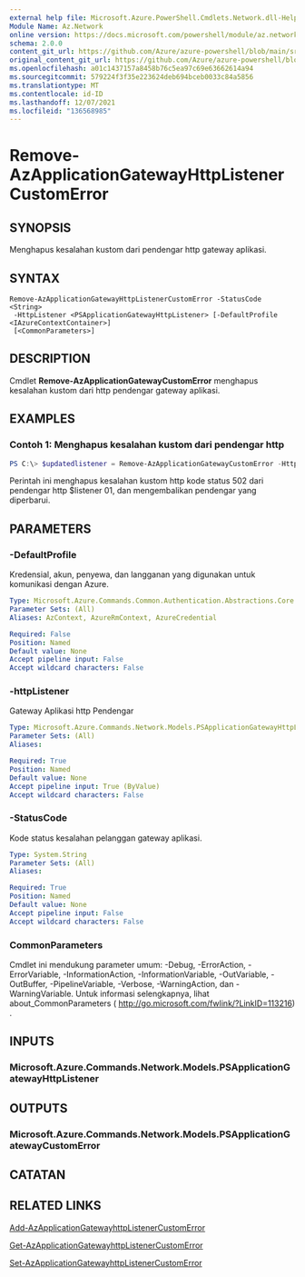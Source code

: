 ```yaml
---
external help file: Microsoft.Azure.PowerShell.Cmdlets.Network.dll-Help.xml
Module Name: Az.Network
online version: https://docs.microsoft.com/powershell/module/az.network/remove-azapplicationgatewayhttplistenercustomerror
schema: 2.0.0
content_git_url: https://github.com/Azure/azure-powershell/blob/main/src/Network/Network/help/Remove-AzApplicationGatewayHttpListenerCustomError.md
original_content_git_url: https://github.com/Azure/azure-powershell/blob/main/src/Network/Network/help/Remove-AzApplicationGatewayHttpListenerCustomError.md
ms.openlocfilehash: a01c1437157a8458b76c5ea97c69e63662614a94
ms.sourcegitcommit: 579224f3f35e223624deb694bceb0033c84a5856
ms.translationtype: MT
ms.contentlocale: id-ID
ms.lasthandoff: 12/07/2021
ms.locfileid: "136568985"
---
```

# Remove-AzApplicationGatewayHttpListenerCustomError

## SYNOPSIS
Menghapus kesalahan kustom dari pendengar http gateway aplikasi.

## SYNTAX

```
Remove-AzApplicationGatewayHttpListenerCustomError -StatusCode <String>
 -HttpListener <PSApplicationGatewayHttpListener> [-DefaultProfile <IAzureContextContainer>]
 [<CommonParameters>]
```

## DESCRIPTION
Cmdlet **Remove-AzApplicationGatewayCustomError** menghapus kesalahan kustom dari http pendengar gateway aplikasi.

## EXAMPLES

### Contoh 1: Menghapus kesalahan kustom dari pendengar http
```powershell
PS C:\> $updatedlistener = Remove-AzApplicationGatewayCustomError -HttpListener $listener01 -StatusCode HttpStatus502
```

Perintah ini menghapus kesalahan kustom http kode status 502 dari pendengar http $listener 01, dan mengembalikan pendengar yang diperbarui.

## PARAMETERS

### -DefaultProfile
Kredensial, akun, penyewa, dan langganan yang digunakan untuk komunikasi dengan Azure.

```yaml
Type: Microsoft.Azure.Commands.Common.Authentication.Abstractions.Core.IAzureContextContainer
Parameter Sets: (All)
Aliases: AzContext, AzureRmContext, AzureCredential

Required: False
Position: Named
Default value: None
Accept pipeline input: False
Accept wildcard characters: False
```

### -httpListener
Gateway Aplikasi http Pendengar

```yaml
Type: Microsoft.Azure.Commands.Network.Models.PSApplicationGatewayHttpListener
Parameter Sets: (All)
Aliases:

Required: True
Position: Named
Default value: None
Accept pipeline input: True (ByValue)
Accept wildcard characters: False
```

### -StatusCode
Kode status kesalahan pelanggan gateway aplikasi.

```yaml
Type: System.String
Parameter Sets: (All)
Aliases:

Required: True
Position: Named
Default value: None
Accept pipeline input: False
Accept wildcard characters: False
```

### CommonParameters
Cmdlet ini mendukung parameter umum: -Debug, -ErrorAction, -ErrorVariable, -InformationAction, -InformationVariable, -OutVariable, -OutBuffer, -PipelineVariable, -Verbose, -WarningAction, dan -WarningVariable. Untuk informasi selengkapnya, lihat about_CommonParameters ( http://go.microsoft.com/fwlink/?LinkID=113216) .

## INPUTS

### Microsoft.Azure.Commands.Network.Models.PSApplicationGatewayHttpListener

## OUTPUTS

### Microsoft.Azure.Commands.Network.Models.PSApplicationGatewayCustomError

## CATATAN

## RELATED LINKS

[Add-AzApplicationGatewayhttpListenerCustomError](./Add-AzApplicationGatewayHttpListenerCustomError.md)

[Get-AzApplicationGatewayhttpListenerCustomError](./Get-AzApplicationGatewayHttpListenerCustomError.md)

[Set-AzApplicationGatewayhttpListenerCustomError](./Set-AzApplicationGatewayHttpListenerCustomError.md)
